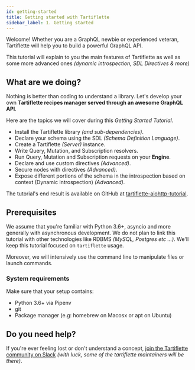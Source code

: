 ```yaml
---
id: getting-started
title: Getting started with Tartiflette
sidebar_label: 1. Getting started
---
```


Welcome! Whether you are a GraphQL newbie or experienced veteran, Tartiflette will help you to build a powerful GraphQL API.

This tutorial will explain to you the main features of Tartiflette as well as some more advanced ones _(dynamic introspection, SDL Directives & more)_

## What are we doing?

Nothing is better than coding to understand a library. Let's develop your own **Tartiflette recipes manager served through an awesome GraphQL API**.

Here are the topics we will cover during this _Getting Started Tutorial_.

* Install the Tartiflette library _(and sub-dependencies)_.
* Declare your schema using the SDL _(Schema Definition Language)_.
* Create a Tartiflette _(Server)_ instance.
* Write Query, Mutation, and Subscription resolvers.
* Run Query, Mutation and Subscription requests on your **Engine**.
* Declare and use custom directives _(Advanced)_.
* Secure nodes with directives _(Advanced)_.
* Expose different portions of the schema in the introspection based on context (Dynamic introspection) _(Advanced)_.

The tutorial's end result is available on GitHub at [tartiflette-aiohttp-tutorial](https://github.com/tartiflette/tartiflette-aiohttp-tutorial).

## Prerequisites

We assume that you're familiar with Python 3.6+, asyncio and more generally with asynchronous development. We do not plan to link this tutorial with other technologies like RDBMS _(MySQL, Postgres etc ...)_. We'll keep this tutorial focused on `tartiflette` usage.

Moreover, we will intensively use the command line to manipulate files or launch commands.

### System requirements

Make sure that your setup contains:
* Python 3.6+ via Pipenv
* git
* Package manager (e.g: homebrew on Macosx or apt on Ubuntu)

## Do you need help?

If you're ever feeling lost or don't understand a concept, [join the Tartiflette community on Slack](http://slack-tartiflette-io.herokuapp.com/) _(with luck, some of the tartiflette maintainers will be there)_.
